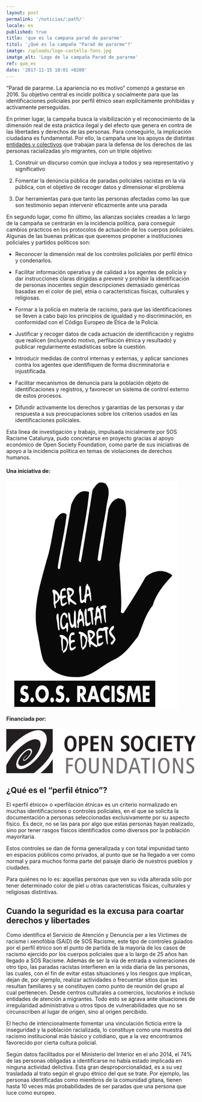 ```yaml
---
layout: post
permalink: '/noticias/:path/'
locale: es
published: true
title: 'que es la campana parad de pararme'
titol: '¿Qué es la campaña "Parad de pararme"?'
imatge: /uploads/logo-castella-fons.jpg
imatge_alt: 'Logo de la campaña Parad de pararme'
ref: que_es
date: '2017-11-15 10:01 +0200'
---
```

“Parad de pararme. La apariencia no es motivo” comenzó a gestarse en 2016. Su objetivo central es incidir política y socialmente para que las identificaciones policiales por perfil étnico sean explícitamente prohibidas y activamente perseguidas.

En primer lugar, la campaña busca la visibilización y el reconocimiento de la dimensión real de esta práctica ilegal y del efecto que genera en contra de  las libertades y derechos de las personas. Para conseguirlo, la implicación ciudadana es fundamental. Por ello, la campaña une los apoyos de distintas [entidades y colectivos](/manifiesto/#supporters) que trabajan para la defensa de los derechos de las personas racializadas y/o migrantes, con un triple objetivo:

1. Construir un discurso común que incluya a todos y sea representativo y significativo

2. Fomentar la denúncia pública de paradas policiales racistas en la vía pública, con el objetivo de recoger datos y dimensionar el problema

3. Dar herramientas para que tanto las personas afectadas como las que son testimonio sepan intervenir eficazmente ante una parada

En segundo lugar, como fin último, las alianzas sociales creadas a lo largo de la campaña se centrarán en la incidencia política, para conseguir cambios prácticos en los protocolos de actuación de los cuerpos policiales. Algunas de las buenas práticas que queremos proponer a instituciones policiales y partidos políticos son:

- Reconocer la dimensión real de los controles policiales por perfil étnico y  condenarlos.

- Facilitar información operativa y de calidad a los agentes de policía y dar instrucciones claras dirigidas a prevenir y prohibir la identificación de personas inocentes según descripciones demasiado genéricas basadas en el color de piel, etnia o características físicas, culturales y religiosas.

- Formar a la policía en materia de racismo, para que las identificaciones se lleven a cabo bajo los principios de igualdad y no discriminación, en conformidad con el Código Europeo de Ética de la Policía.

- Justificar y recoger datos de cada actuación de identificación y registro que realicen (incluyendo motivo, perfilación étnica y resultado) y publicar regularmente estadísticas sobre la cuestión.

- Introducir medidas de control internas y externas, y aplicar sanciones contra los agentes que identifiquen de forma discriminatoria e injustificada.

- Facilitar mecanismos de denuncia para la población objeto de identificaciones y registros, y favorecer un sistema de control externo de estos procesos.

- Difundir activamente los derechos y garantías de las personas y dar respuesta a sus preocupaciones sobre los criterios usados en las identificaciones policiales.

Esta línea de investigación y trabajo, impulsada inicialmente por SOS Racisme Catalunya, pudo concretarse en proyecto gracias al apoyo económico de Open Society Foundation, como parte de sus iniciativas de apoyo a la incidencia política en temas de violaciones de derechos humanos.

<div class="section a1-marg-bottom">
  <div class="row">
    <div class="col-sm-3"><h4>Una iniciativa de:</h4>
    </div>
    <div class="col-sm-3 a1-marg-bottom"><img class="image--sm" alt="SOS Racisme" src="/uploads/SOSCat_logo.jpg"> </div>
    <div class="col-sm-3"><h4>Financiada por:</h4>
    </div>
    <div class="col-sm-3 a1-marg-bottom"><img class="image--sm" alt="Open Society Foundations" src="/uploads/OSF_logo.jpg">
    </div>
  </div>
</div>

## ¿Qué es el “perfil étnico”?

El «perfil étnico» o «perfilación étnica» es un criterio normalizado en muchas identificaciones o controles policiales, en el que se solicita la documentación a personas seleccionadas exclusivamente por su aspecto físico. Es decir, no se las para por algo que estas personas hayan realizado, sino por tener rasgos físicos identificados como diversos por la población mayoritaria.

Estos controles se dan de forma generalizada y con total impunidad tanto en espacios públicos como privados, al punto que se ha llegado a ver como normal y para muchos forma parte del paisaje diario de nuestros pueblos y ciudades.

Para quiénes no lo es: aquellas personas que ven su vida alterada sólo por tener determinado color de piel u otras características físicas, culturales y religiosas distintivas.

## Cuando la seguridad es la excusa para coartar derechos y libertades

Como identifica el Servicio de Atención y Denuncia per a les Víctimes de racisme i xenofòbia (SAiD) de SOS Racisme, este tipo de controles guiados por el perfil étnico son el punto de partida de la mayoría de los casos de racismo ejercido por los cuerpos policiales que a lo largo de 25 años han llegado a SOS Racisme.
Además de ser la vía de entrada a vulneraciones de otro tipo, las paradas racistas interfieren en la vida diaria de las personas, las cuales, con el fin de evitar estas situaciones y los riesgos que implican, dejan de, por ejemplo, realizar actividades o frecuentar sitios que les resultan familiares y se constituyen como punto de reunión del grupo al cual pertenecen. Desde centros culturales a comercios, locutorios e incluso entidades de atención a migrantes. Todo esto se agrava ante situaciones de irregularidad administrativa u otros tipos de vulnerabilidades que no se circunscriben al lugar de origen, sino al origen percibido.

El hecho de intencionalmente fomentar una vinculación ficticia entre la inseguridad y la población racializada, lo constituye como una muestra del racismo institucional más básico y cotidiano, que a la vez encontramos favorecido por cierta cultura policial.

Según datos facilitados por el Ministerio del Interior en el año 2014, el 74% de las personas obligadas a identificarse no había estado implicada en ninguna actividad delictiva. Esta gran desproporcionalidad, es a su vez trasladada al trato según el grupo étnico del que se trate. Por ejemplo, las personas identificadas como miembros de la comunidad gitana, tienen hasta 10 veces más probabilidades de ser paradas que una persona que luce como europeo.

